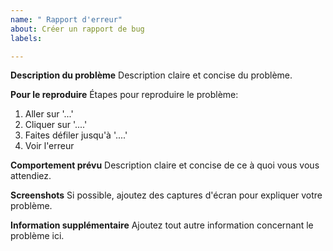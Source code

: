 ```yaml
---
name: " Rapport d'erreur"
about: Créer un rapport de bug
labels: 

---
```


**Description du problème**
Description claire et concise du problème.

**Pour le reproduire**
Étapes pour reproduire le problème:
1. Aller sur '...'
2. Cliquer sur '....'
3. Faites défiler jusqu'à '....'
4. Voir l'erreur

**Comportement prévu**
Description claire et concise de ce à quoi vous vous attendiez.

**Screenshots**
Si possible, ajoutez des captures d'écran pour expliquer votre problème.

**Information supplémentaire**
Ajoutez tout autre information concernant le problème ici.
